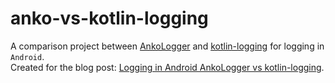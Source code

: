 # anko-vs-kotlin-logging

A comparison project between [AnkoLogger](https://github.com/Kotlin/anko/blob/d40dfa016a9cf74286127de16273a131e48348bd/doc/ADVANCED.md#logging) and [kotlin-logging](https://github.com/MicroUtils/kotlin-logging) for logging in `Android`.  
Created for the blog post: [Logging in Android AnkoLogger vs kotlin-logging](https://medium.com/@OhadShai/logging-in-android-ankologger-vs-kotlin-logging-bb693671442a#.g3gltvce4).
